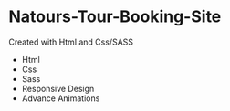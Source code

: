 # Natours-Tour-Booking-Site

Created with Html and Css/SASS

- Html
- Css
- Sass
- Responsive Design
- Advance Animations
